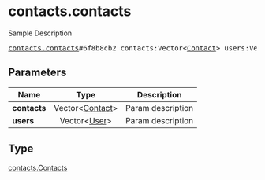 # contacts.contacts

Sample Description

<pre>
<a href="../constructor/contacts.contacts.md">contacts.contacts</a>#6f8b8cb2 contacts:Vector&lt;<a href="../type/Contact.md">Contact</a>&gt; users:Vector&lt;<a href="../type/User.md">User</a>&gt; = <a href="../type/contacts.Contacts.md">contacts.Contacts</a>;
</pre>
## Parameters

| Name | Type | Description |
|------|:----:|-------------|
| **contacts** | Vector&lt;<a href="../type/Contact.md">Contact</a>&gt; | Param description |
| **users** | Vector&lt;<a href="../type/User.md">User</a>&gt; | Param description |

## Type

<a href="../type/contacts.Contacts.md">contacts.Contacts</a>
